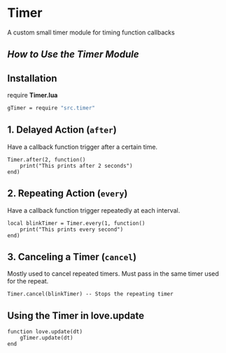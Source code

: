 # Timer

A custom small timer module for timing function callbacks

## _How to Use the Timer Module_




## Installation

require **Timer.lua**

```sh
gTimer = require "src.timer"
```


## 1. Delayed Action (`after`)

Have a callback function trigger after a certain time.
```
Timer.after(2, function()
    print("This prints after 2 seconds")
end)
```

## 2. Repeating Action (`every`)

Have a callback function trigger repeatedly at each interval.
```
local blinkTimer = Timer.every(1, function()
    print("This prints every second")
end)
```


## 3. Canceling a Timer (`cancel`)

Mostly used to cancel repeated timers. Must pass in the same timer used for the repeat.
```
Timer.cancel(blinkTimer) -- Stops the repeating timer
```
>


## Using the Timer in love.update

```
function love.update(dt)
    gTimer.update(dt)
end
```
